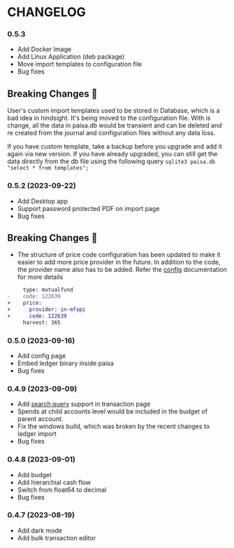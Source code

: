 # CHANGELOG

### 0.5.3

* Add Docker Image
* Add Linux Application (deb package)
* Move import templates to configuration file
* Bug fixes

## Breaking Changes :rotating_light:

User's custom import templates used to be stored in Database, which is
a bad idea in hindsight. It's being moved to the configuration
file. With is change, all the data in paisa.db would be transient and
can be deleted and re created from the journal and configuration files
without any data loss.

If you have custom template, take a backup before you upgrade and add
it again via new version. If you have already upgraded, you can still
get the data directly from the db file using the following query
`sqlite3 paisa.db "select * from templates";`


### 0.5.2 (2023-09-22)

* Add Desktop app
* Support password protected PDF on import page
* Bug fixes

## Breaking Changes :rotating_light:

* The structure of price code configuration has been updated to make
  it easier to add more price provider in the future. In addition to
  the code, the provider name also has to be added. Refer the
  [config](https://paisa.fyi/reference/config/) documentation for more details

```diff
     type: mutualfund
-    code: 122639
+    price:
+      provider: in-mfapi
+      code: 122639
     harvest: 365
```


### 0.5.0 (2023-09-16)

* Add config page
* Embed ledger binary inside paisa
* Bug fixes

### 0.4.9 (2023-09-09)

* Add [search query](https://paisa.fyi/reference/bulk-edit/#search) support in transaction page
* Spends at child accounts level would be included in the budget of
  parent account.
* Fix the windows build, which was broken by the recent changes to
  ledger import
* Bug fixes

### 0.4.8 (2023-09-01)

* Add budget
* Add hierarchial cash flow
* Switch from float64 to decimal
* Bug fixes


### 0.4.7 (2023-08-19)

* Add dark mode
* Add bulk transaction editor
